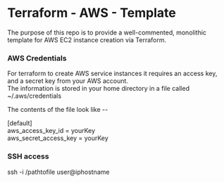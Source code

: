 # Terraform - AWS - Template
The purpose of this repo is to provide a well-commented, monolithic template for AWS EC2 instance creation via Terraform.

### AWS Credentials
For terraform to create AWS service instances it requires an access key, and a secret key from your AWS account.  
The information is stored in your home directory in a file called ~/.aws/credentials

The contents of the file look like --

[default]\
aws_access_key_id = yourKey\
aws_secret_access_key = yourKey

### SSH access

ssh -i /pathtofile user@iphostname